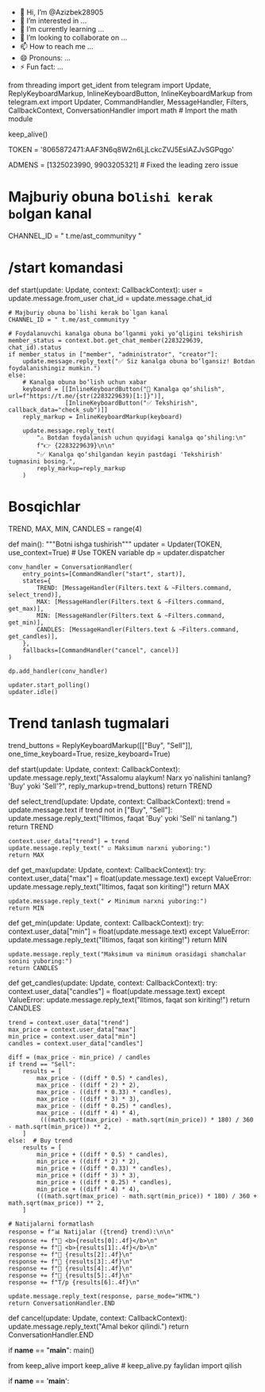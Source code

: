 - 👋 Hi, I’m @Azizbek28905
- 👀 I’m interested in ...
- 🌱 I’m currently learning ...
- 💞️ I’m looking to collaborate on ...
- 📫 How to reach me ...
- 😄 Pronouns: ...
- ⚡ Fun fact: ...

<!---
Azizbek28905/Azizbek28905 is a ✨ special ✨ repository because its `README.md` (this file) appears on your GitHub profile.
You can click the Preview link to take a look at your changes.
--->
from threading import get_ident
from telegram import Update, ReplyKeyboardMarkup, InlineKeyboardButton, InlineKeyboardMarkup
from telegram.ext import Updater, CommandHandler, MessageHandler, Filters, CallbackContext, ConversationHandler
import math  # Import the math module



keep_alive()

TOKEN = '8065872471:AAF3N6q8W2n6LjLckcZVJ5EsiAZJvSGPqgo'

ADMENS = [1325023990, 9903205321]  # Fixed the leading zero issue

# Majburiy obuna bo`lishi kerak bo`lgan kanal
CHANNEL_ID = " t.me/ast_communityy "

# /start komandasi
def start(update: Update, context: CallbackContext):
    user = update.message.from_user
    chat_id = update.message.chat_id

    # Majburiy obuna bo`lishi kerak bo`lgan kanal
    CHANNEL_ID = " t.me/ast_communityy "
    
    # Foydalanuvchi kanalga obuna bo‘lganmi yoki yo‘qligini tekshirish
    member_status = context.bot.get_chat_member(2283229639, chat_id).status
    if member_status in ["member", "administrator", "creator"]:
        update.message.reply_text("✅ Siz kanalga obuna bo‘lgansiz! Botdan foydalanishingiz mumkin.")
    else: 
        # Kanalga obuna bo‘lish uchun xabar
        keyboard = [[InlineKeyboardButton("📢 Kanalga qo‘shilish", url=f"https://t.me/{str(2283229639)[1:]}")],
                    [InlineKeyboardButton("✅ Tekshirish", callback_data="check_sub")]]
        reply_markup = InlineKeyboardMarkup(keyboard)

        update.message.reply_text(
            "⚠️ Botdan foydalanish uchun quyidagi kanalga qo‘shiling:\n"
            f"👉 {2283229639}\n\n"
            "✅ Kanalga qo‘shilgandan keyin pastdagi 'Tekshirish' tugmasini bosing.",
            reply_markup=reply_markup
        )

# Bosqichlar
TREND, MAX, MIN, CANDLES = range(4)

def main():
    """Botni ishga tushirish"""
    updater = Updater(TOKEN, use_context=True)  # Use TOKEN variable
    dp = updater.dispatcher

    conv_handler = ConversationHandler(
        entry_points=[CommandHandler("start", start)],
        states={
            TREND: [MessageHandler(Filters.text & ~Filters.command, select_trend)],
            MAX: [MessageHandler(Filters.text & ~Filters.command, get_max)],
            MIN: [MessageHandler(Filters.text & ~Filters.command, get_min)],
            CANDLES: [MessageHandler(Filters.text & ~Filters.command, get_candles)],
        },
        fallbacks=[CommandHandler("cancel", cancel)]
    )

    dp.add_handler(conv_handler)

    updater.start_polling()
    updater.idle()

# Trend tanlash tugmalari
trend_buttons = ReplyKeyboardMarkup([["Buy", "Sell"]], one_time_keyboard=True, resize_keyboard=True)

def start(update: Update, context: CallbackContext):
    update.message.reply_text("Assalomu alaykum! Narx yo`nalishini tanlang? 'Buy' yoki 'Sell'?", reply_markup=trend_buttons)
    return TREND

def select_trend(update: Update, context: CallbackContext):
    trend = update.message.text
    if trend not in ["Buy", "Sell"]:
        update.message.reply_text("Iltimos, faqat 'Buy' yoki 'Sell' ni tanlang.")
        return TREND

    context.user_data["trend"] = trend
    update.message.reply_text(" ☑ Maksimum narxni yuboring:")
    return MAX

def get_max(update: Update, context: CallbackContext):
    try:
        context.user_data["max"] = float(update.message.text)
    except ValueError:
        update.message.reply_text("Iltimos, faqat son kiriting!")
        return MAX

    update.message.reply_text(" ✔ Minimum narxni yuboring:")
    return MIN

def get_min(update: Update, context: CallbackContext):
    try:
        context.user_data["min"] = float(update.message.text)
    except ValueError:
        update.message.reply_text("Iltimos, faqat son kiriting!")
        return MIN

    update.message.reply_text("Maksimum va minimum orasidagi shamchalar sonini yuboring:")
    return CANDLES

def get_candles(update: Update, context: CallbackContext):
    try:
        context.user_data["candles"] = float(update.message.text)
    except ValueError:
        update.message.reply_text("Iltimos, faqat son kiriting!")
        return CANDLES

    trend = context.user_data["trend"]
    max_price = context.user_data["max"]
    min_price = context.user_data["min"]
    candles = context.user_data["candles"]

    diff = (max_price - min_price) / candles
    if trend == "Sell":
        results = [
            max_price - ((diff * 0.5) * candles),
            max_price - ((diff * 2) * 2),
            max_price - ((diff * 0.33) * candles),
            max_price - ((diff * 3) * 3),
            max_price - ((diff * 0.25) * candles),
            max_price - ((diff * 4) * 4),
             (((math.sqrt(max_price) - math.sqrt(min_price)) * 180) / 360 - math.sqrt(min_price)) ** 2,
        ]
    else:  # Buy trend
        results = [
            min_price + ((diff * 0.5) * candles),
            min_price + ((diff * 2) * 2),
            min_price + ((diff * 0.33) * candles),
            min_price + ((diff * 3) * 3),
            min_price + ((diff * 0.25) * candles),
            min_price + ((diff * 4) * 4),
            (((math.sqrt(max_price) - math.sqrt(min_price)) * 180) / 360 + math.sqrt(max_price)) ** 2,
        ]

    # Natijalarni formatlash
    response = f"📊 Natijalar ({trend} trend):\n\n"
    response += f"🔹 <b>{results[0]:.4f}</b>\n"
    response += f"🔹 <b>{results[1]:.4f}</b>\n"
    response += f"🔸 {results[2]:.4f}\n"
    response += f"🔸 {results[3]:.4f}\n"
    response += f"🔸 {results[4]:.4f}\n"
    response += f"🔸 {results[5]:.4f}\n"
    response += f"T/p {results[6]:.4f}\n"

    update.message.reply_text(response, parse_mode="HTML")
    return ConversationHandler.END

def cancel(update: Update, context: CallbackContext):
    update.message.reply_text("Amal bekor qilindi.")
    return ConversationHandler.END

if __name__ == "__main__":
    main()

from keep_alive import keep_alive  # keep_alive.py faylidan import qilish

if __name__ == '__main__':
   
 
